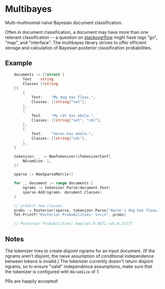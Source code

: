 Multibayes
==========

Multi-multinomial naive Bayesian document classification.

Often in document classification, a document may have more than one relevant classification -- a question on [stackoverflow](http://stackoverflow.com) might have tags "go", "map", and "interface".  The multibayes library strives to offer efficient storage and calculation of Bayesian posterior classification probabilities.

## Example

```go
	documents := []struct {
		Text    string
		Classes []string
	}{
		{
			Text:    "My dog has fleas.",
			Classes: []string{"vet"},
		},
		{
			Text:    "My cat has ebola.",
			Classes: []string{"vet", "cdc"},
		},
		{
			Text:    "Aaron has ebola.",
			Classes: []string{"cdc"},
		},
	}

	tokenizer, _ := NewTokenizer(&TokenizerConf{
		NGramSize: 1,
	})

	sparse := NewSparseMatrix()

	for _, document := range documents {
		ngrams := tokenizer.Parse(document.Text)
		sparse.Add(ngrams, document.Classes)
	}

	// predict new classes
	probs := Posterior(sparse, tokenizer.Parse("Aaron's dog has fleas."))
	fmt.Printf("Posterior Probabilities: %+v\n", probs)

	// Posterior Probabilities: map[vet:0.8571 cdc:0.2727]
```

## Notes

The tokenizer tries to create *disjoint* ngrams for an input document.  (If the ngrams aren't disjoint, the naive assumption of conditional independence between tokens is invalid.)  The tokenizer currently doesn't return disjoint ngrams, so to ensure "valid" independence assumptions, make sure that the tokenizer is configured with `NGramSize` of 1.

PRs are happily accepted!
